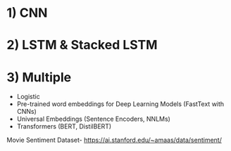 # 1) CNN

# 2) LSTM & Stacked LSTM


# 3) Multiple
- Logistic
- Pre-trained word embeddings for Deep Learning Models (FastText with CNNs)
- Universal Embeddings (Sentence Encoders, NNLMs)
- Transformers (BERT, DistilBERT)




 Movie Sentiment Dataset- https://ai.stanford.edu/~amaas/data/sentiment/
